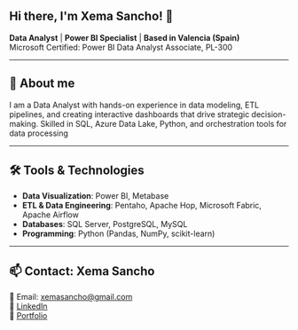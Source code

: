 ## Hi there, I'm Xema Sancho! 👋
**Data Analyst** | **Power BI Specialist** | **Based in Valencia (Spain)**\
Microsoft Certified: Power BI Data Analyst Associate, PL-300

---

## 🚀 About me
I am a Data Analyst with hands-on experience in data modeling, ETL pipelines, and creating interactive dashboards that drive strategic decision-making. Skilled in SQL, Azure Data Lake, Python, and orchestration tools for data processing

---

## 🛠 Tools & Technologies
- **Data Visualization**: Power BI, Metabase  
- **ETL & Data Engineering**: Pentaho, Apache Hop, Microsoft Fabric, Apache Airflow  
- **Databases**: SQL Server, PostgreSQL, MySQL  
- **Programming**: Python (Pandas, NumPy, scikit-learn)

---

## 📫 Contact: Xema Sancho
📧 Email: xemasancho@gmail.com  
🔗 [LinkedIn](https://www.linkedin.com/in/jose-maria-sancho-navarro/)  
🔗 [Portfolio](https://linktr.ee/xemasancho)  

<!--
**s-xema/s-xema** is a ✨ _special_ ✨ repository because its `README.md` (this file) appears on your GitHub profile.

Here are some ideas to get you started:

- 🔭 I’m currently working on ...
- 🌱 I’m currently learning ...
- 👯 I’m looking to collaborate on ...
- 🤔 I’m looking for help with ...
- 💬 Ask me about ...
- 📫 How to reach me: ...
- 😄 Pronouns: ...
- ⚡ Fun fact: ...
-->
